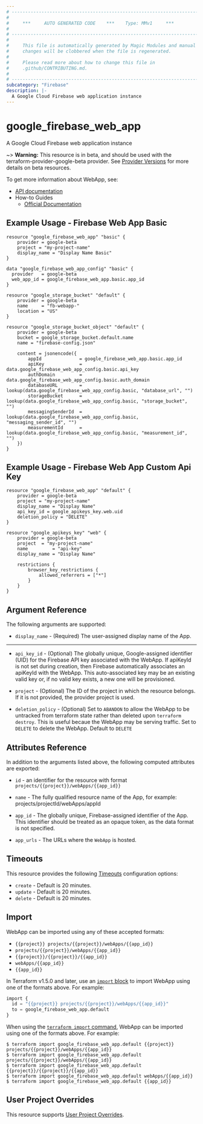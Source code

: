 ```yaml
---
# ----------------------------------------------------------------------------
#
#     ***     AUTO GENERATED CODE    ***    Type: MMv1     ***
#
# ----------------------------------------------------------------------------
#
#     This file is automatically generated by Magic Modules and manual
#     changes will be clobbered when the file is regenerated.
#
#     Please read more about how to change this file in
#     .github/CONTRIBUTING.md.
#
# ----------------------------------------------------------------------------
subcategory: "Firebase"
description: |-
  A Google Cloud Firebase web application instance
---
```


# google_firebase_web_app

A Google Cloud Firebase web application instance

~> **Warning:** This resource is in beta, and should be used with the terraform-provider-google-beta provider.
See [Provider Versions](https://terraform.io/docs/providers/google/guides/provider_versions.html) for more details on beta resources.

To get more information about WebApp, see:

* [API documentation](https://firebase.google.com/docs/reference/firebase-management/rest/v1beta1/projects.webApps)
* How-to Guides
    * [Official Documentation](https://firebase.google.com/)

## Example Usage - Firebase Web App Basic


```hcl
resource "google_firebase_web_app" "basic" {
	provider = google-beta
	project = "my-project-name"
	display_name = "Display Name Basic"
}

data "google_firebase_web_app_config" "basic" {
  provider   = google-beta
  web_app_id = google_firebase_web_app.basic.app_id
}

resource "google_storage_bucket" "default" {
    provider = google-beta
    name     = "fb-webapp-"
    location = "US"
}

resource "google_storage_bucket_object" "default" {
    provider = google-beta
    bucket = google_storage_bucket.default.name
    name = "firebase-config.json"

    content = jsonencode({
        appId              = google_firebase_web_app.basic.app_id
        apiKey             = data.google_firebase_web_app_config.basic.api_key
        authDomain         = data.google_firebase_web_app_config.basic.auth_domain
        databaseURL        = lookup(data.google_firebase_web_app_config.basic, "database_url", "")
        storageBucket      = lookup(data.google_firebase_web_app_config.basic, "storage_bucket", "")
        messagingSenderId  = lookup(data.google_firebase_web_app_config.basic, "messaging_sender_id", "")
        measurementId      = lookup(data.google_firebase_web_app_config.basic, "measurement_id", "")
    })
}
```
## Example Usage - Firebase Web App Custom Api Key


```hcl
resource "google_firebase_web_app" "default" {
	provider = google-beta
	project = "my-project-name"
	display_name = "Display Name"
	api_key_id = google_apikeys_key.web.uid
	deletion_policy = "DELETE"
}

resource "google_apikeys_key" "web" {
	provider = google-beta
	project  = "my-project-name"
	name         = "api-key"
	display_name = "Display Name"

	restrictions {
	    browser_key_restrictions {
	        allowed_referrers = ["*"]
	    }
	}
}
```

## Argument Reference

The following arguments are supported:


* `display_name` -
  (Required)
  The user-assigned display name of the App.


- - -


* `api_key_id` -
  (Optional)
  The globally unique, Google-assigned identifier (UID) for the Firebase API key associated with the WebApp.
  If apiKeyId is not set during creation, then Firebase automatically associates an apiKeyId with the WebApp.
  This auto-associated key may be an existing valid key or, if no valid key exists, a new one will be provisioned.

* `project` - (Optional) The ID of the project in which the resource belongs.
    If it is not provided, the provider project is used.

* `deletion_policy` - (Optional) Set to `ABANDON` to allow the WebApp to be untracked from terraform state
rather than deleted upon `terraform destroy`. This is useful becaue the WebApp may be
serving traffic. Set to `DELETE` to delete the WebApp. Default to `DELETE`


## Attributes Reference

In addition to the arguments listed above, the following computed attributes are exported:

* `id` - an identifier for the resource with format `projects/{{project}}/webApps/{{app_id}}`

* `name` -
  The fully qualified resource name of the App, for example:
  projects/projectId/webApps/appId

* `app_id` -
  The globally unique, Firebase-assigned identifier of the App.
  This identifier should be treated as an opaque token, as the data format is not specified.

* `app_urls` -
  The URLs where the `WebApp` is hosted.


## Timeouts

This resource provides the following
[Timeouts](https://developer.hashicorp.com/terraform/plugin/sdkv2/resources/retries-and-customizable-timeouts) configuration options:

- `create` - Default is 20 minutes.
- `update` - Default is 20 minutes.
- `delete` - Default is 20 minutes.

## Import


WebApp can be imported using any of these accepted formats:

* `{{project}} projects/{{project}}/webApps/{{app_id}}`
* `projects/{{project}}/webApps/{{app_id}}`
* `{{project}}/{{project}}/{{app_id}}`
* `webApps/{{app_id}}`
* `{{app_id}}`


In Terraform v1.5.0 and later, use an [`import` block](https://developer.hashicorp.com/terraform/language/import) to import WebApp using one of the formats above. For example:

```tf
import {
  id = "{{project}} projects/{{project}}/webApps/{{app_id}}"
  to = google_firebase_web_app.default
}
```

When using the [`terraform import` command](https://developer.hashicorp.com/terraform/cli/commands/import), WebApp can be imported using one of the formats above. For example:

```
$ terraform import google_firebase_web_app.default {{project}} projects/{{project}}/webApps/{{app_id}}
$ terraform import google_firebase_web_app.default projects/{{project}}/webApps/{{app_id}}
$ terraform import google_firebase_web_app.default {{project}}/{{project}}/{{app_id}}
$ terraform import google_firebase_web_app.default webApps/{{app_id}}
$ terraform import google_firebase_web_app.default {{app_id}}
```

## User Project Overrides

This resource supports [User Project Overrides](https://registry.terraform.io/providers/hashicorp/google/latest/docs/guides/provider_reference#user_project_override).
